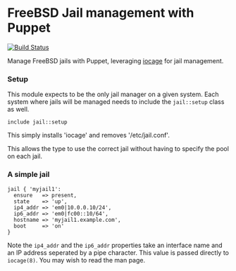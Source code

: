 # FreeBSD Jail management with Puppet

[![Build Status](https://travis-ci.org/xaque208/puppet-jail.svg?branch=master)](https://travis-ci.org/xaque208/puppet-jail)

Manage FreeBSD jails with Puppet, leveraging [iocage] for jail management.

### Setup

This module expects to be the only jail manager on a given system.  Each system where jails will be managed needs to include the `jail::setup` class as well.

```Puppet
include jail::setup
```

This simply installs 'iocage' and removes '/etc/jail.conf'.

This allows the type to use the correct jail without having to
specify the pool on each jail.

### A simple jail

```Puppet
jail { 'myjail1':
  ensure   => present,
  state    => 'up',
  ip4_addr => 'em0|10.0.0.10/24',
  ip6_addr => 'em0|fc00::10/64',
  hostname => 'myjail1.example.com',
  boot     => 'on'
}
```

Note the `ip4_addr` and the `ip6_addr` properties take an interface name and an IP address seperated by a pipe character.  This value is passed directly to `iocage(8)`.  You may wish to read the man page.

[iocage]: http://iocage.readthedocs.org/en/latest/

